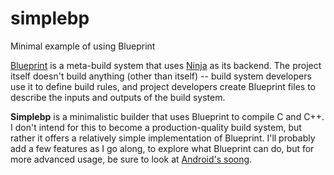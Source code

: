 # simplebp
Minimal example of using Blueprint

[Blueprint](https://github.com/google/blueprint) is a meta-build system that uses [Ninja](https://ninja-build.org/) 
as its backend. The project itself doesn't build anything (other than itself) -- build system developers use it to 
define build rules, and project developers create Blueprint files to describe the inputs and outputs of the build
system.

**Simplebp** is a minimalistic builder that uses Blueprint to compile C and C++. I don't intend for this to become
a production-quality build system, but rather it offers a relatively simple implementation of Blueprint. I'll
probably add a few features as I go along, to explore what Blueprint can do, but for more advanced usage, be sure
to look at [Android's soong](https://android.googlesource.com/platform/build/soong/).
